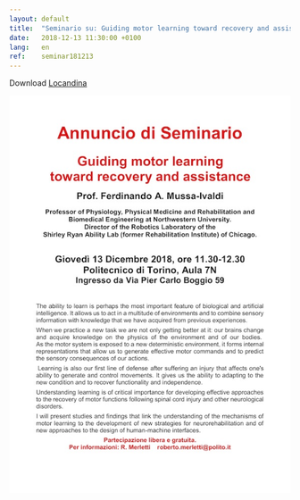 ```yaml
---
layout: default
title:  "Seminario su: Guiding motor learning toward recovery and assistance Prof. Ferdinando A. Mussa-Ivaldi, Rehabilitation Institute of Chicago, USA"
date:   2018-12-13 11:30:00 +0100
lang:   en
ref:    seminar181213
---
```


Download [Locandina](/assets/pdfs/181213-seminario_mussa_ivaldi.pdf)

<img src="/assets/img/posts/181213-seminario_mussa_ivaldi.jpg" />
